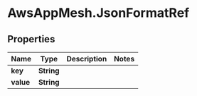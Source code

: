 # AwsAppMesh.JsonFormatRef

## Properties

Name | Type | Description | Notes
------------ | ------------- | ------------- | -------------
**key** | **String** |  | 
**value** | **String** |  | 


